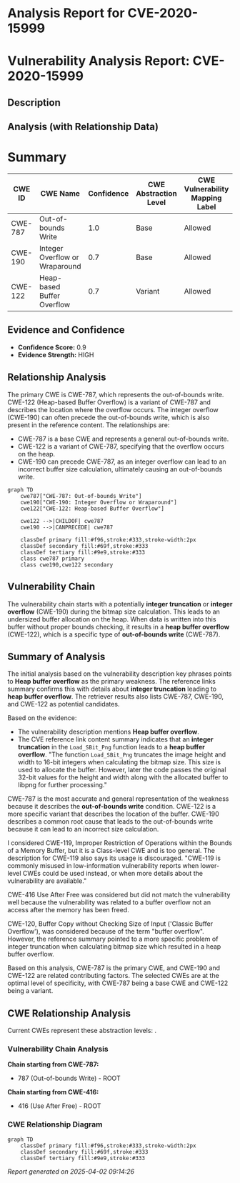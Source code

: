 # Analysis Report for CVE-2020-15999

# Vulnerability Analysis Report: CVE-2020-15999

## Description



## Analysis (with Relationship Data)

# Summary
| CWE ID | CWE Name | Confidence | CWE Abstraction Level | CWE Vulnerability Mapping Label | CWE-Vulnerability Mapping Notes |
|---|---|---|---|---|---|
| CWE-787 | Out-of-bounds Write | 1.0 | Base | Allowed | Primary CWE |
| CWE-190 | Integer Overflow or Wraparound | 0.7 | Base | Allowed | Secondary Candidate |
| CWE-122 | Heap-based Buffer Overflow | 0.7 | Variant | Allowed | Secondary Candidate |

## Evidence and Confidence

*   **Confidence Score:** 0.9
*   **Evidence Strength:** HIGH

## Relationship Analysis
The primary CWE is CWE-787, which represents the out-of-bounds write. CWE-122 (Heap-based Buffer Overflow) is a variant of CWE-787 and describes the location where the overflow occurs. The integer overflow (CWE-190) can often precede the out-of-bounds write, which is also present in the reference content. The relationships are:
  - CWE-787 is a base CWE and represents a general out-of-bounds write.
  - CWE-122 is a variant of CWE-787, specifying that the overflow occurs on the heap.
  - CWE-190 can precede CWE-787, as an integer overflow can lead to an incorrect buffer size calculation, ultimately causing an out-of-bounds write.

```mermaid
graph TD
    cwe787["CWE-787: Out-of-bounds Write"]
    cwe190["CWE-190: Integer Overflow or Wraparound"]
    cwe122["CWE-122: Heap-based Buffer Overflow"]
    
    cwe122 -->|CHILDOF| cwe787
    cwe190 -->|CANPRECEDE| cwe787
    
    classDef primary fill:#f96,stroke:#333,stroke-width:2px
    classDef secondary fill:#69f,stroke:#333
    classDef tertiary fill:#9e9,stroke:#333
    class cwe787 primary
    class cwe190,cwe122 secondary
```

## Vulnerability Chain
The vulnerability chain starts with a potentially **integer truncation** or **integer overflow** (CWE-190) during the bitmap size calculation. This leads to an undersized buffer allocation on the heap. When data is written into this buffer without proper bounds checking, it results in a **heap buffer overflow** (CWE-122), which is a specific type of **out-of-bounds write** (CWE-787).

## Summary of Analysis
The initial analysis based on the vulnerability description key phrases points to **Heap buffer overflow** as the primary weakness. The reference links summary confirms this with details about **integer truncation** leading to **heap buffer overflow**. The retriever results also lists CWE-787, CWE-190, and CWE-122 as potential candidates.

Based on the evidence:
- The vulnerability description mentions **Heap buffer overflow**.
- The CVE reference link content summary indicates that an **integer truncation** in the `Load_SBit_Png` function leads to a **heap buffer overflow**. "The function `Load_SBit_Png` truncates the image height and width to 16-bit integers when calculating the bitmap size. This size is used to allocate the buffer. However, later the code passes the original 32-bit values for the height and width along with the allocated buffer to libpng for further processing."

CWE-787 is the most accurate and general representation of the weakness because it describes the **out-of-bounds write** condition. CWE-122 is a more specific variant that describes the location of the buffer. CWE-190 describes a common root cause that leads to the out-of-bounds write because it can lead to an incorrect size calculation.

I considered CWE-119, Improper Restriction of Operations within the Bounds of a Memory Buffer, but it is a Class-level CWE and is too general. The description for CWE-119 also says its usage is discouraged. "CWE-119 is commonly misused in low-information vulnerability reports when lower-level CWEs could be used instead, or when more details about the vulnerability are available."

CWE-416 Use After Free was considered but did not match the vulnerability well because the vulnerability was related to a buffer overflow not an access after the memory has been freed.

CWE-120, Buffer Copy without Checking Size of Input ('Classic Buffer Overflow'), was considered because of the term "buffer overflow". However, the reference summary pointed to a more specific problem of integer truncation when calculating bitmap size which resulted in a heap buffer overflow.

Based on this analysis, CWE-787 is the primary CWE, and CWE-190 and CWE-122 are related contributing factors. The selected CWEs are at the optimal level of specificity, with CWE-787 being a base CWE and CWE-122 being a variant.


## CWE Relationship Analysis

Current CWEs represent these abstraction levels: .


### Vulnerability Chain Analysis

**Chain starting from CWE-787:**
- 787 (Out-of-bounds Write) - ROOT


**Chain starting from CWE-416:**
- 416 (Use After Free) - ROOT



### CWE Relationship Diagram

```mermaid
graph TD
    classDef primary fill:#f96,stroke:#333,stroke-width:2px
    classDef secondary fill:#69f,stroke:#333
    classDef tertiary fill:#9e9,stroke:#333
```



*Report generated on 2025-04-02 09:14:26*

